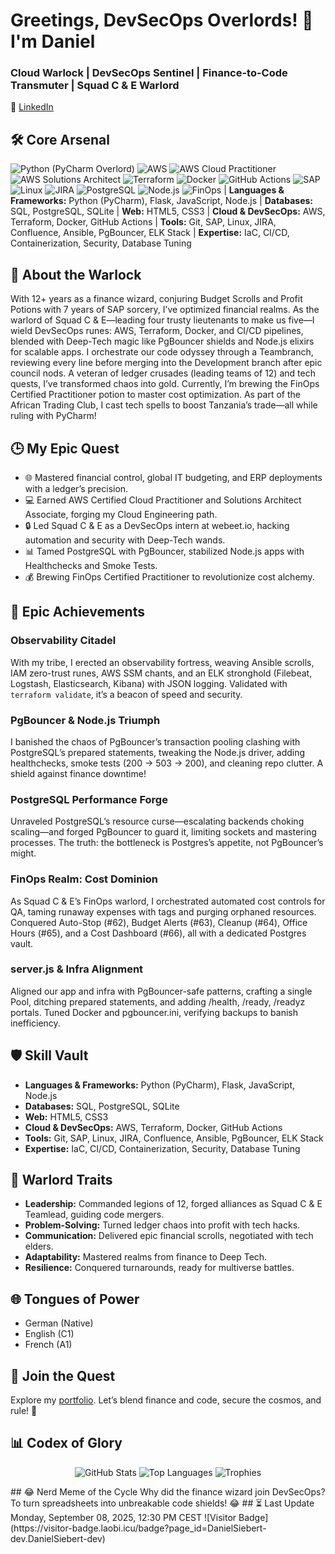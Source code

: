 # Greetings, DevSecOps Overlords! 👾 I'm Daniel
### Cloud Warlock | DevSecOps Sentinel | Finance-to-Code Transmuter | Squad C & E Warlord
🔗 [LinkedIn](https://www.linkedin.com/in/daniel-siebert/)
## 🛠️ Core Arsenal
![Python](https://img.shields.io/badge/Python-3776AB?style=for-the-badge&logo=python&logoColor=white) (PyCharm Overlord) ![AWS](https://img.shields.io/badge/AWS-FF9900?style=for-the-badge&logo=amazon-aws&logoColor=white) ![AWS Cloud Practitioner](https://img.shields.io/badge/AWS%20Certified%20Cloud%20Practitioner-FF9900?style=for-the-badge&logo=amazon-aws) ![AWS Solutions Architect](https://img.shields.io/badge/AWS%20Certified%20Solutions%20Architect-FF9900?style=for-the-badge&logo=amazon-aws) ![Terraform](https://img.shields.io/badge/Terraform-7B42BC?style=for-the-badge&logo=terraform&logoColor=white) ![Docker](https://img.shields.io/badge/Docker-2496ED?style=for-the-badge&logo=docker&logoColor=white) ![GitHub Actions](https://img.shields.io/badge/GitHub_Actions-2088FF?style=for-the-badge&logo=github-actions&logoColor=white) ![SAP](https://img.shields.io/badge/SAP-0FAAFF?style=for-the-badge&logo=sap&logoColor=white) ![Linux](https://img.shields.io/badge/Linux-FCC624?style=for-the-badge&logo=linux&logoColor=black) ![JIRA](https://img.shields.io/badge/JIRA-0052CC?style=for-the-badge&logo=jira-software&logoColor=white) ![PostgreSQL](https://img.shields.io/badge/PostgreSQL-336791?style=for-the-badge&logo=postgresql&logoColor=white) ![Node.js](https://img.shields.io/badge/Node.js-339933?style=for-the-badge&logo=node.js&logoColor=white) ![FinOps](https://img.shields.io/badge/FinOps-In_Progress-FFD700?style=for-the-badge) | **Languages & Frameworks:** Python (PyCharm), Flask, JavaScript, Node.js | **Databases:** SQL, PostgreSQL, SQLite | **Web:** HTML5, CSS3 | **Cloud & DevSecOps:** AWS, Terraform, Docker, GitHub Actions | **Tools:** Git, SAP, Linux, JIRA, Confluence, Ansible, PgBouncer, ELK Stack | **Expertise:** IaC, CI/CD, Containerization, Security, Database Tuning
## 🌌 About the Warlock
With 12+ years as a finance wizard, conjuring Budget Scrolls and Profit Potions with 7 years of SAP sorcery, I’ve optimized financial realms. As the warlord of Squad C & E—leading four trusty lieutenants to make us five—I wield DevSecOps runes: AWS, Terraform, Docker, and CI/CD pipelines, blended with Deep-Tech magic like PgBouncer shields and Node.js elixirs for scalable apps.
I orchestrate our code odyssey through a Teambranch, reviewing every line before merging into the Development branch after epic council nods. A veteran of ledger crusades (leading teams of 12) and tech quests, I’ve transformed chaos into gold. Currently, I’m brewing the FinOps Certified Practitioner potion to master cost optimization. As part of the African Trading Club, I cast tech spells to boost Tanzania’s trade—all while ruling with PyCharm!
## 🕒 My Epic Quest
- 🌐 Mastered financial control, global IT budgeting, and ERP deployments with a ledger’s precision.
- 💻 Earned AWS Certified Cloud Practitioner and Solutions Architect Associate, forging my Cloud Engineering path.
- 🔒 Led Squad C & E as a DevSecOps intern at webeet.io, hacking automation and security with Deep-Tech wands.
- 📊 Tamed PostgreSQL with PgBouncer, stabilized Node.js apps with Healthchecks and Smoke Tests.
- 💰 Brewing FinOps Certified Practitioner to revolutionize cost alchemy.
## 🚀 Epic Achievements
### Observability Citadel
With my tribe, I erected an observability fortress, weaving Ansible scrolls, IAM zero-trust runes, AWS SSM chants, and an ELK stronghold (Filebeat, Logstash, Elasticsearch, Kibana) with JSON logging. Validated with `terraform validate`, it’s a beacon of speed and security.
### PgBouncer & Node.js Triumph
I banished the chaos of PgBouncer’s transaction pooling clashing with PostgreSQL’s prepared statements, tweaking the Node.js driver, adding healthchecks, smoke tests (200 → 503 → 200), and cleaning repo clutter. A shield against finance downtime!
### PostgreSQL Performance Forge
Unraveled PostgreSQL’s resource curse—escalating backends choking scaling—and forged PgBouncer to guard it, limiting sockets and mastering processes. The truth: the bottleneck is Postgres’s appetite, not PgBouncer’s might.
### FinOps Realm: Cost Dominion
As Squad C & E’s FinOps warlord, I orchestrated automated cost controls for QA, taming runaway expenses with tags and purging orphaned resources. Conquered Auto-Stop (#62), Budget Alerts (#63), Cleanup (#64), Office Hours (#65), and a Cost Dashboard (#66), all with a dedicated Postgres vault.
### server.js & Infra Alignment
Aligned our app and infra with PgBouncer-safe patterns, crafting a single Pool, ditching prepared statements, and adding /health, /ready, /readyz portals. Tuned Docker and pgbouncer.ini, verifying backups to banish inefficiency.
## 🛡️ Skill Vault
- **Languages & Frameworks:** Python (PyCharm), Flask, JavaScript, Node.js
- **Databases:** SQL, PostgreSQL, SQLite
- **Web:** HTML5, CSS3
- **Cloud & DevSecOps:** AWS, Terraform, Docker, GitHub Actions
- **Tools:** Git, SAP, Linux, JIRA, Confluence, Ansible, PgBouncer, ELK Stack
- **Expertise:** IaC, CI/CD, Containerization, Security, Database Tuning
## 💪 Warlord Traits
- **Leadership:** Commanded legions of 12, forged alliances as Squad C & E Teamlead, guiding code mergers.
- **Problem-Solving:** Turned ledger chaos into profit with tech hacks.
- **Communication:** Delivered epic financial scrolls, negotiated with tech elders.
- **Adaptability:** Mastered realms from finance to Deep Tech.
- **Resilience:** Conquered turnarounds, ready for multiverse battles.
## 🌐 Tongues of Power
- German (Native)
- English (C1)
- French (A1)
## 📡 Join the Quest
Explore my [portfolio](https://github.com/DanielSiebert-dev?tab=repositories). Let’s blend finance and code, secure the cosmos, and rule! 🚀
## 📊 Codex of Glory
<p align="center">
  <img src="https://github-readme-stats.vercel.app/api?username=DanielSiebert-dev&theme=github_dark_dimmed&show_icons=true&hide_border=true&layout=compact" alt="GitHub Stats" />
  <img src="https://github-readme-stats.vercel.app/api/top-langs/?username=DanielSiebert-dev&theme=github_dark_dimmed&layout=compact&langs_count=8&hide_border=true" alt="Top Languages" />
  <img src="https://github-profile-trophy.vercel.app/?username=DanielSiebert-dev&theme=onedark&no-frame=true&column=4&margin-w=15&margin-h=15" alt="Trophies" />
</p>
## 😂 Nerd Meme of the Cycle
Why did the finance wizard join DevSecOps? To turn spreadsheets into unbreakable code shields! 😂
## ⏳ Last Update
Monday, September 08, 2025, 12:30 PM CEST
![Visitor Badge](https://visitor-badge.laobi.icu/badge?page_id=DanielSiebert-dev.DanielSiebert-dev)

